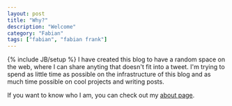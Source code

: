 ```yaml
---
layout: post
title: "Why?"
description: "Welcome"
category: "Fabian"
tags: ["fabian", "fabian frank"]
---
```

{% include JB/setup %}
I have created this blog to have a random space on the web, where I can share
anyting that doesn't fit into a tweet. I'm trying to spend as little time as
possible on the infrastructure of this blog and as much time possible on cool
projects and writing posts.
  
If you want to know who I am, you can check out my [about page](/about.html).
